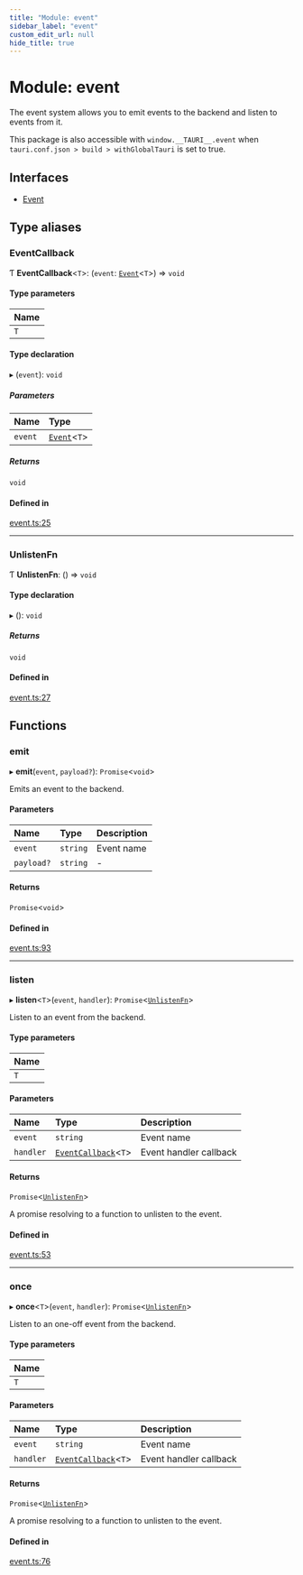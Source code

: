 ```yaml
---
title: "Module: event"
sidebar_label: "event"
custom_edit_url: null
hide_title: true
---
```


# Module: event

The event system allows you to emit events to the backend and listen to events from it.

This package is also accessible with `window.__TAURI__.event` when `tauri.conf.json > build > withGlobalTauri` is set to true.

## Interfaces

- [Event](../interfaces/event.event-1.md)

## Type aliases

### EventCallback

Ƭ **EventCallback**<`T`\>: (`event`: [`Event`](../interfaces/event.event-1.md)<`T`\>) => `void`

#### Type parameters

| Name |
| :------ |
| `T` |

#### Type declaration

▸ (`event`): `void`

##### Parameters

| Name | Type |
| :------ | :------ |
| `event` | [`Event`](../interfaces/event.event-1.md)<`T`\> |

##### Returns

`void`

#### Defined in

[event.ts:25](https://github.com/tauri-apps/tauri/blob/e663bdd/tooling/api/src/event.ts#L25)

___

### UnlistenFn

Ƭ **UnlistenFn**: () => `void`

#### Type declaration

▸ (): `void`

##### Returns

`void`

#### Defined in

[event.ts:27](https://github.com/tauri-apps/tauri/blob/e663bdd/tooling/api/src/event.ts#L27)

## Functions

### emit

▸ **emit**(`event`, `payload?`): `Promise`<`void`\>

Emits an event to the backend.

#### Parameters

| Name | Type | Description |
| :------ | :------ | :------ |
| `event` | `string` | Event name |
| `payload?` | `string` | - |

#### Returns

`Promise`<`void`\>

#### Defined in

[event.ts:93](https://github.com/tauri-apps/tauri/blob/e663bdd/tooling/api/src/event.ts#L93)

___

### listen

▸ **listen**<`T`\>(`event`, `handler`): `Promise`<[`UnlistenFn`](event.md#unlistenfn)\>

Listen to an event from the backend.

#### Type parameters

| Name |
| :------ |
| `T` |

#### Parameters

| Name | Type | Description |
| :------ | :------ | :------ |
| `event` | `string` | Event name |
| `handler` | [`EventCallback`](event.md#eventcallback)<`T`\> | Event handler callback |

#### Returns

`Promise`<[`UnlistenFn`](event.md#unlistenfn)\>

A promise resolving to a function to unlisten to the event.

#### Defined in

[event.ts:53](https://github.com/tauri-apps/tauri/blob/e663bdd/tooling/api/src/event.ts#L53)

___

### once

▸ **once**<`T`\>(`event`, `handler`): `Promise`<[`UnlistenFn`](event.md#unlistenfn)\>

Listen to an one-off event from the backend.

#### Type parameters

| Name |
| :------ |
| `T` |

#### Parameters

| Name | Type | Description |
| :------ | :------ | :------ |
| `event` | `string` | Event name |
| `handler` | [`EventCallback`](event.md#eventcallback)<`T`\> | Event handler callback |

#### Returns

`Promise`<[`UnlistenFn`](event.md#unlistenfn)\>

A promise resolving to a function to unlisten to the event.

#### Defined in

[event.ts:76](https://github.com/tauri-apps/tauri/blob/e663bdd/tooling/api/src/event.ts#L76)
